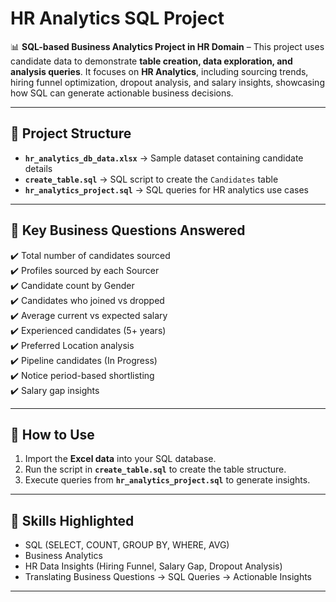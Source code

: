 # HR Analytics SQL Project  

📊 **SQL-based Business Analytics Project in HR Domain** – This project uses candidate data to demonstrate **table creation, data exploration, and analysis queries**. It focuses on **HR Analytics**, including sourcing trends, hiring funnel optimization, dropout analysis, and salary insights, showcasing how SQL can generate actionable business decisions.  

---

## 📂 Project Structure  

- **`hr_analytics_db_data.xlsx`** → Sample dataset containing candidate details  
- **`create_table.sql`** → SQL script to create the `Candidates` table  
- **`hr_analytics_project.sql`** → SQL queries for HR analytics use cases  

---

## 📝 Key Business Questions Answered  

✔️ Total number of candidates sourced  
✔️ Profiles sourced by each Sourcer  
✔️ Candidate count by Gender  
✔️ Candidates who joined vs dropped  
✔️ Average current vs expected salary  
✔️ Experienced candidates (5+ years)  
✔️ Preferred Location analysis  
✔️ Pipeline candidates (In Progress)  
✔️ Notice period-based shortlisting  
✔️ Salary gap insights  

---

## 🚀 How to Use  

1. Import the **Excel data** into your SQL database.  
2. Run the script in **`create_table.sql`** to create the table structure.  
3. Execute queries from **`hr_analytics_project.sql`** to generate insights.  

---

## 🎯 Skills Highlighted  

- SQL (SELECT, COUNT, GROUP BY, WHERE, AVG)  
- Business Analytics  
- HR Data Insights (Hiring Funnel, Salary Gap, Dropout Analysis)  
- Translating Business Questions → SQL Queries → Actionable Insights  

---

